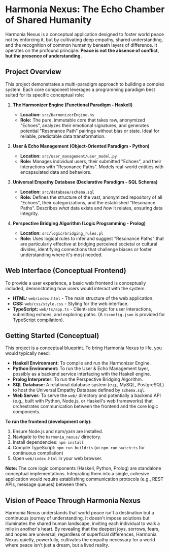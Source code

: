 # Harmonia Nexus: The Echo Chamber of Shared Humanity

Harmonia Nexus is a conceptual application designed to foster world peace not by enforcing it, but by cultivating deep empathy, shared understanding, and the recognition of common humanity beneath layers of difference. It operates on the profound principle: **Peace is not the absence of conflict, but the presence of understanding.**

## Project Overview

This project demonstrates a multi-paradigm approach to building a complex system. Each core component leverages a programming paradigm best suited for its specific conceptual role:

1.  **The Harmonizer Engine (Functional Paradigm - Haskell)**
    *   **Location:** `src/HarmonizerEngine.hs`
    *   **Role:** The pure, immutable core that takes raw, anonymized "Echoes", analyzes their emotional signatures, and generates potential "Resonance Path" pairings without bias or state. Ideal for reliable, predictable data transformation.

2.  **User & Echo Management (Object-Oriented Paradigm - Python)**
    *   **Location:** `src/user_management/user_model.py`
    *   **Role:** Manages individual users, their submitted "Echoes", and their interactions with "Resonance Paths". Models real-world entities with encapsulated data and behaviors.

3.  **Universal Empathy Database (Declarative Paradigm - SQL Schema)**
    *   **Location:** `src/database/schema.sql`
    *   **Role:** Defines the structure of the vast, anonymized repository of all "Echoes", their categorizations, and the established "Resonance Paths". Describes *what* data exists and *how* it relates, ensuring data integrity.

4.  **Perspective Bridging Algorithm (Logic Programming - Prolog)**
    *   **Location:** `src/logic/bridging_rules.pl`
    *   **Role:** Uses logical rules to infer and suggest "Resonance Paths" that are particularly effective at bridging perceived societal or cultural divides, identifying connections that challenge biases or foster understanding where it's most needed.

## Web Interface (Conceptual Frontend)

To provide a user experience, a basic web frontend is conceptually included, demonstrating how users would interact with the system.

*   **HTML:** `web/index.html` - The main structure of the web application.
*   **CSS:** `web/css/style.css` - Styling for the web interface.
*   **TypeScript:** `web/ts/app.ts` - Client-side logic for user interactions, submitting echoes, and exploring paths. (A `tsconfig.json` is provided for TypeScript compilation).

## Getting Started (Conceptual)

This project is a conceptual blueprint. To bring Harmonia Nexus to life, you would typically need:

*   **Haskell Environment:** To compile and run the Harmonizer Engine.
*   **Python Environment:** To run the User & Echo Management layer, possibly as a backend service interfacing with the Haskell engine.
*   **Prolog Interpreter:** To run the Perspective Bridging Algorithm.
*   **SQL Database:** A relational database system (e.g., MySQL, PostgreSQL) to host the Universal Empathy Database defined by `schema.sql`.
*   **Web Server:** To serve the `web/` directory and potentially a backend API (e.g., built with Python, Node.js, or Haskell's web frameworks) that orchestrates communication between the frontend and the core logic components.

**To run the frontend (development only):**

1.  Ensure Node.js and npm/yarn are installed.
2.  Navigate to the `harmonia_nexus/` directory.
3.  Install dependencies: `npm install`
4.  Compile TypeScript: `npm run build:ts` (or `npm run watch:ts` for continuous compilation)
5.  Open `web/index.html` in your web browser.

**Note:** The core logic components (Haskell, Python, Prolog) are standalone conceptual implementations. Integrating them into a single, cohesive application would require establishing communication protocols (e.g., REST APIs, message queues) between them.

## Vision of Peace Through Harmonia Nexus

Harmonia Nexus understands that world peace isn't a destination but a continuous journey of understanding. It doesn't impose solutions but illuminates the shared human landscape, inviting each individual to walk a mile in another's heart. By revealing that the deepest joys, sorrows, fears, and hopes are universal, regardless of superficial differences, Harmonia Nexus quietly, powerfully, cultivates the empathy necessary for a world where peace isn't just a dream, but a lived reality.
